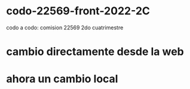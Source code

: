# codo-22569-front-2022-2C
codo a codo: comision 22569 2do cuatrimestre
# cambio directamente desde la web
# ahora un cambio local 